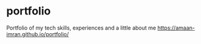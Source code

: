 # portfolio
Portfolio of my tech skills, experiences and a little about me
https://amaan-imran.github.io/portfolio/
